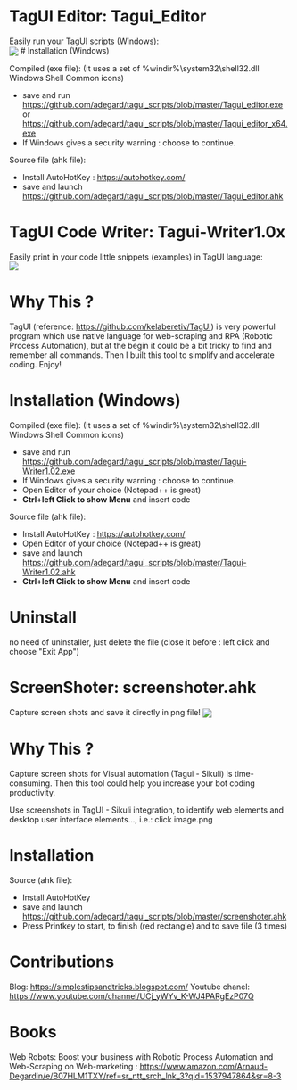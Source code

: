 <h1>TagUI Editor:  Tagui_Editor </h1>
Easily run your TagUI scripts (Windows):
</br>
<img src="https://raw.githubusercontent.com/adegard/tagui_scripts/master/TagUI_Editor.gif"  align="center">
# Installation (Windows)

Compiled (exe file):
(It uses a set of %windir%\system32\shell32.dll Windows Shell Common icons)

- save and run https://github.com/adegard/tagui_scripts/blob/master/Tagui_editor.exe
or https://github.com/adegard/tagui_scripts/blob/master/Tagui_editor_x64.exe
- If Windows gives a security warning : choose to continue.

Source file (ahk file):
- Install AutoHotKey : https://autohotkey.com/
- save and launch https://github.com/adegard/tagui_scripts/blob/master/Tagui_editor.ahk



<h1>TagUI Code Writer:  Tagui-Writer1.0x </h1>
Easily print in your code little snippets (examples) in TagUI language:
</br>
<img src="https://raw.githubusercontent.com/adegard/tagui_scripts/master/20180529214753.png"  align="center">

# Why This ?
TagUI (reference: https://github.com/kelaberetiv/TagUI) is very powerful program which use native language for web-scraping and RPA (Robotic Process Automation), but at the begin it could be a bit tricky to find and remember all commands. Then I built this tool to simplify and accelerate coding. Enjoy!

# Installation (Windows)

Compiled (exe file):
(It uses a set of %windir%\system32\shell32.dll Windows Shell Common icons)

- save and run https://github.com/adegard/tagui_scripts/blob/master/Tagui-Writer1.02.exe
- If Windows gives a security warning : choose to continue.
- Open Editor of your choice (Notepad++ is great)
- <b>Ctrl+left Click to show Menu</b> and insert code

Source file (ahk file):
- Install AutoHotKey : https://autohotkey.com/
- Open Editor of your choice (Notepad++ is great)
- save and launch https://github.com/adegard/tagui_scripts/blob/master/Tagui-Writer1.02.ahk
- <b>Ctrl+left Click to show Menu</b> and insert code

# Uninstall
no need of uninstaller, just delete the file (close it before : left click and choose "Exit App") 


<h1>ScreenShoter:  screenshoter.ahk </h1>
Capture screen shots and save it directly in png file!
<img src="https://raw.githubusercontent.com/adegard/tagui_scripts/master/20180529212133.png"  align="center">

# Why This ?
Capture screen shots for Visual automation (Tagui - Sikuli) is time-consuming. Then this tool could help you increase your bot coding productivity.

Use screenshots in TagUI - Sikuli integration, to identify web elements and desktop user interface elements..., i.e.:
click image.png

# Installation

Source (ahk file):
- Install AutoHotKey
- save and launch https://github.com/adegard/tagui_scripts/blob/master/screenshoter.ahk
- Press Printkey to start, to finish (red rectangle) and to save file (3 times)

# Contributions
Blog: https://simplestipsandtricks.blogspot.com/
Youtube chanel: https://www.youtube.com/channel/UCj_yWYv_K-WJ4PARgEzP07Q

# Books

Web Robots: Boost your business with Robotic Process Automation and Web-Scraping on Web-marketing :
https://www.amazon.com/Arnaud-Degardin/e/B07HLM1TXY/ref=sr_ntt_srch_lnk_3?qid=1537947864&sr=8-3
